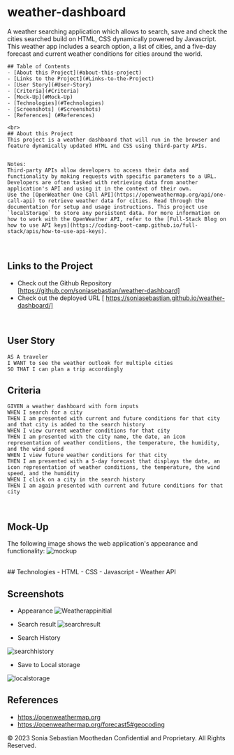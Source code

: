 # weather-dashboard
A weather searching application which allows to search, save and check the cities searched build on HTML, CSS dynamically powered by Javascript.
This weather app includes a search option, a list of cities, and a five-day forecast and current weather conditions for cities around the world.
```
## Table of Contents
- [About this Project](#about-this-project)
- [Links to the Project](#Links-to-the-Project)
- [User Story](#User-Story)
- [Criteria](#Criteria)
- [Mock-Up](#Mock-Up)
- [Technologies](#Technologies)
- [Screenshots] (#Screenshots)
- [References] (#References)

<br>
## About this Project
This project is a weather dashboard that will run in the browser and feature dynamically updated HTML and CSS using third-party APIs.


Notes:
Third-party APIs allow developers to access their data and functionality by making requests with specific parameters to a URL. Developers are often tasked with retrieving data from another application's API and using it in the context of their own.
Use the [OpenWeather One Call API](https://openweathermap.org/api/one-call-api) to retrieve weather data for cities. Read through the documentation for setup and usage instructions. This project use `localStorage` to store any persistent data. For more information on how to work with the OpenWeather API, refer to the [Full-Stack Blog on how to use API keys](https://coding-boot-camp.github.io/full-
stack/apis/how-to-use-api-keys).
```
<br>

## Links to the Project
* Check out the Github Repository [https://github.com/soniasebastian/weather-dashboard]
* Check out the deployed URL [ https://soniasebastian.github.io/weather-dashboard/]
<br>

## User Story
```
AS A traveler
I WANT to see the weather outlook for multiple cities
SO THAT I can plan a trip accordingly
```
## Criteria
```
GIVEN a weather dashboard with form inputs
WHEN I search for a city
THEN I am presented with current and future conditions for that city and that city is added to the search history
WHEN I view current weather conditions for that city
THEN I am presented with the city name, the date, an icon representation of weather conditions, the temperature, the humidity, and the wind speed
WHEN I view future weather conditions for that city
THEN I am presented with a 5-day forecast that displays the date, an icon representation of weather conditions, the temperature, the wind speed, and the humidity
WHEN I click on a city in the search history
THEN I am again presented with current and future conditions for that city
```
<br />

## Mock-Up
The following image shows the web application's appearance and functionality:
![mockup](https://github.com/soniasebastian/weather-dashboard/assets/130253087/8d8e108a-bd2a-4412-b323-d86d4d495d2a)

<br />
## Technologies
- HTML
- CSS
- Javascript
- Weather API

<br>

## Screenshots
* Appearance 
![Weatherappinitial](https://github.com/soniasebastian/weather-dashboard/assets/130253087/ed176994-66d9-46ef-8978-da32467f2c5f)

* Search result
![searchresult](https://github.com/soniasebastian/weather-dashboard/assets/130253087/eefa5c5a-888d-4626-9d1b-b6be57624394)

* Search History

![searchhistory](https://github.com/soniasebastian/weather-dashboard/assets/130253087/915ef5c5-e3ab-4dec-ab40-884d20e2331d)


* Save to Local storage

![localstorage](https://github.com/soniasebastian/weather-dashboard/assets/130253087/3cc51a54-0965-419e-a60a-ef5a2c4a8088)


## References
* https://openweathermap.org
* https://openweathermap.org/forecast5#geocoding


© 2023 Sonia Sebastian Moothedan Confidential and Proprietary. All Rights Reserved.

